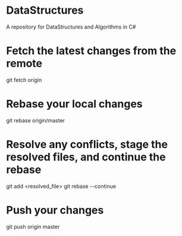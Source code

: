 # DataStructures
A repository for DataStructures and Algorithms in C#
# Fetch the latest changes from the remote
git fetch origin

# Rebase your local changes
git rebase origin/master

# Resolve any conflicts, stage the resolved files, and continue the rebase
git add <resolved_file>
git rebase --continue

# Push your changes
git push origin master
